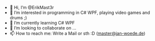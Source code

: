 - 👋 Hi, I’m @ErikMast3r
- 👀 I’m interested in programming in C# WPF, playing video games and drums ;)
- 🌱 I’m currently learning C# WPF
- 💞️ I’m looking to collaborate on ...
- 📫 How to reach me: Write a Mail or sth :D (master@jan-woede.de)

<!---
ErikMast3r/ErikMast3r is a ✨ special ✨ repository because its `README.md` (this file) appears on your GitHub profile.
You can click the Preview link to take a look at your changes.
--->
